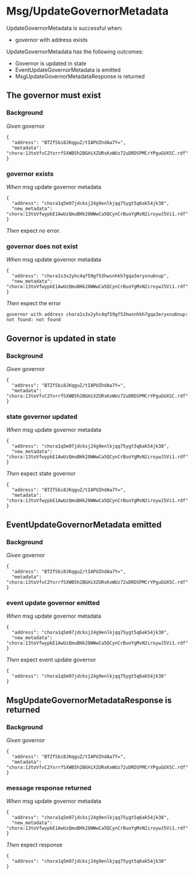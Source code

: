 # Msg/UpdateGovernorMetadata

UpdateGovernorMetadata is successful when:
  - governor with address exists

  UpdateGovernorMetadata has the following outcomes:
  - Governor is updated in state
  - EventUpdateGovernorMetadata is emitted
  - MsgUpdateGovernorMetadataResponse is returned

## The governor must exist

### Background

_Given_ governor

```
{
  "address": "BTZfSbi0JKqguZ/tIAPUIhdAa7Y=",
  "metadata": "chora:13toVfvC2YxrrfSXWB5h2BGHiXZURsKxWUz72uDRDSPMCrYPguGUXSC.rdf"
}
```

### governor exists

_When_ msg update governor metadata

```
{
  "address": "chora1q5m97jdcksj24g9enlkjqq75ygt5q6ak54jk38",
  "new_metadata": "chora:13toVfwypkE1AwUzQmuBHk28WWwCa5QCynCrBuoYgMvN2iroywJ5Vi1.rdf"
}
```

_Then_ expect no error.

### governor does not exist

_When_ msg update governor metadata

```
{
  "address": "chora1s3x2yhc4qf59gf53hwsnhkh7gqa3eryxnu6nup",
  "new_metadata": "chora:13toVfwypkE1AwUzQmuBHk28WWwCa5QCynCrBuoYgMvN2iroywJ5Vi1.rdf"
}
```

_Then_ expect the error

```
governor with address chora1s3x2yhc4qf59gf53hwsnhkh7gqa3eryxnu6nup: not found: not found
```

## Governor is updated in state

### Background

_Given_ governor

```
{
  "address": "BTZfSbi0JKqguZ/tIAPUIhdAa7Y=",
  "metadata": "chora:13toVfvC2YxrrfSXWB5h2BGHiXZURsKxWUz72uDRDSPMCrYPguGUXSC.rdf"
}
```

### state governor updated

_When_ msg update governor metadata

```
{
  "address": "chora1q5m97jdcksj24g9enlkjqq75ygt5q6ak54jk38",
  "new_metadata": "chora:13toVfwypkE1AwUzQmuBHk28WWwCa5QCynCrBuoYgMvN2iroywJ5Vi1.rdf"
}
```

_Then_ expect state governor

```
{
  "address": "BTZfSbi0JKqguZ/tIAPUIhdAa7Y=",
  "metadata": "chora:13toVfwypkE1AwUzQmuBHk28WWwCa5QCynCrBuoYgMvN2iroywJ5Vi1.rdf"
}
```

## EventUpdateGovernorMetadata emitted

### Background

_Given_ governor

```
{
  "address": "BTZfSbi0JKqguZ/tIAPUIhdAa7Y=",
  "metadata": "chora:13toVfvC2YxrrfSXWB5h2BGHiXZURsKxWUz72uDRDSPMCrYPguGUXSC.rdf"
}
```

### event update governor emitted

_When_ msg update governor metadata

```
{
  "address": "chora1q5m97jdcksj24g9enlkjqq75ygt5q6ak54jk38",
  "new_metadata": "chora:13toVfwypkE1AwUzQmuBHk28WWwCa5QCynCrBuoYgMvN2iroywJ5Vi1.rdf"
}
```

_Then_ expect event update governor

```
{
  "address": "chora1q5m97jdcksj24g9enlkjqq75ygt5q6ak54jk38"
}
```

## MsgUpdateGovernorMetadataResponse is returned

### Background

_Given_ governor

```
{
  "address": "BTZfSbi0JKqguZ/tIAPUIhdAa7Y=",
  "metadata": "chora:13toVfvC2YxrrfSXWB5h2BGHiXZURsKxWUz72uDRDSPMCrYPguGUXSC.rdf"
}
```

### message response returned

_When_ msg update governor metadata

```
{
  "address": "chora1q5m97jdcksj24g9enlkjqq75ygt5q6ak54jk38",
  "new_metadata": "chora:13toVfwypkE1AwUzQmuBHk28WWwCa5QCynCrBuoYgMvN2iroywJ5Vi1.rdf"
}
```

_Then_ expect response

```
{
  "address": "chora1q5m97jdcksj24g9enlkjqq75ygt5q6ak54jk38"
}
```
